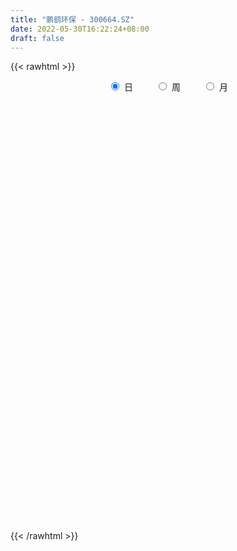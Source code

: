 ```yaml
---
title: "鹏鹞环保 - 300664.SZ"
date: 2022-05-30T16:22:24+08:00
draft: false
---
```

{{< rawhtml >}}
    <div style="text-align: center">
        <label style="padding: 1rem;"><input style="margin-right: .5rem" type="radio" name="period" value="D" checked onclick="period_change(this)">日</label>
        <label style="padding: 1rem;"><input style="margin-right: .5rem" type="radio" name="period" value="W" onclick="period_change(this)">周</label>
        <label style="padding: 1rem;"><input style="margin-right: .5rem" type="radio" name="period" value="M" onclick="period_change(this)">月</label>
    </div>
    <div id="chart" style="height: 700px;"></div> 
    <script type="text/javascript">
        const D_v = [64310.0,50871.99,37563.79,47432.49,51722.73,70910.59,67040.33,61625.5,60824.5,58437.58,57303.68,57649.3,51040.5,62337.6,53942.0,51490.62,57652.79,97149.82,79136.99,77946.8,49713.54,42904.5,49692.0,70536.09,56845.49,76564.85,54927.0,85769.14,57066.5,42646.5,76817.5,93896.05,49924.87,63829.34,48179.0,68837.0,132520.79,92127.0,100938.5,72697.5,62214.0,52218.66,56460.0,48840.7,126408.43,60554.49,82111.14,70834.99,127420.26,63485.03,43784.93,73403.69,79988.49,73297.14,57831.99,55672.49,76939.99,67415.98,229513.64,136581.62,92843.24,78387.53,141849.0,233677.82,215009.11,128188.76,99925.37,101041.03,185298.51,104873.39,120397.5,128107.0,115230.0,351658.45,245063.36,200031.38,167448.83,117204.47,115692.32,167500.38,173645.5,180267.64,232376.49,183829.11,111821.5,149538.25,146024.39,125888.72,577415.15,267497.34,219576.5,162503.85,164345.35,111678.94,204537.23,142532.49,121938.4,100907.35,60089.84,63454.5,41071.08,51614.5,53027.5,53637.48,61160.5,39199.5,34723.0,64319.5,49985.15,55808.0,39971.0,100593.0,41444.5,35139.0,55181.5,127717.48,70753.0,76015.52,92035.5,59670.5,125089.76,97976.41,74025.47,91497.0,80091.65,102518.74,121935.49,87794.0,90435.48,155464.5,83601.5,156724.12,195859.97,125356.0,98191.74,123138.23,102249.5,59064.5,66170.77,63124.5,73724.97,81399.23,102901.49,121495.02,117541.75,125059.07,146712.76,91137.67,69584.73,110380.0,91802.07,68849.5,113788.85,92044.97,119954.5,143477.12,148831.5,168250.0,127350.0,103764.0,78636.52,128834.5,125141.48,107521.5,81517.89,122422.48,122502.02,134984.29,74780.98,78664.5,112872.84,62154.0,76427.99,65015.0,66359.93,78264.41,70908.02,172219.91,196118.41,80395.0,70445.5,93463.0,290130.77,130791.5,95080.0,104102.0,87863.0,171964.0,100146.0,87423.5,122159.0,84095.0,88190.5,113021.0,98709.0,115563.5,121816.0,110157.24,94262.5,70250.5,183885.44,109804.0,104772.18,58912.68,75012.53,52941.04,52674.5,63286.0,58660.03,48410.0,45338.5,41855.06,64180.0,53751.0,69031.5,62629.46,54842.03,65678.0,60560.03,42993.5,43947.0,86152.39,56987.02,31494.0,48178.65,86302.5,52459.5,92700.0,69227.97,110302.9,78456.42,78529.82,65599.5,52405.5,60257.33,68995.39,93338.33,57800.5,40505.5,44310.0,45287.0,38712.0,41623.08,58015.0,169509.93,140981.0,75479.32,79858.5,57479.82,52912.5]
const D_histogram = [0.0,-0.0056925356,-0.009580915,-0.0057884815,-0.0017964218,0.0046491451,0.0078550933,0.0044156009,-0.0004917055,-0.0009935171,-0.0037726021,-0.0065547838,-0.0085463252,-0.0042258943,-0.0024904245,0.0000411943,0.0023391322,0.0056411637,-0.0014624165,-0.0134359647,-0.0220600283,-0.0242532731,-0.0222455537,-0.0138302372,-0.0101046822,-0.0069381415,-0.0068248685,0.0009569423,-0.003457465,-0.0044279319,-0.012113311,-0.0274060378,-0.0332010594,-0.0313872937,-0.0292952665,-0.0251571982,-0.0090472941,0.0009789047,0.0124077237,0.0132392777,0.0079930814,0.003661502,-0.0017926199,-0.0044694468,0.0036794644,0.0105200534,0.005309036,-0.0008128585,-0.0103737839,-0.0241180902,-0.02822181,-0.02408902,-0.0111264294,-0.0054090079,-0.0006910467,-0.0013125126,-0.0065214115,-0.0047450523,0.0140907595,0.0247306396,0.0277048124,0.0307606256,0.0381045454,0.0451116324,0.0578192239,0.0554329006,0.0435847563,0.037815066,0.0418150914,0.039508236,0.0320028787,0.0266651163,0.0177995865,0.0307596328,0.0317611442,0.0353532127,0.0326419933,0.0273240773,0.0212270079,0.023847291,0.0272724929,0.0143678955,0.0193134245,0.0051494931,-0.0023921721,-0.0155931565,-0.0188502025,-0.016299054,0.0134085073,0.0170678205,0.0016171615,-0.0039451655,-0.0272598116,-0.0399952921,-0.0306631216,-0.0359984674,-0.046336333,-0.0572476132,-0.0627104194,-0.0681579883,-0.0635824408,-0.0547340686,-0.0467375521,-0.0446930416,-0.0489371518,-0.0433871174,-0.0401866531,-0.0417259171,-0.0441456286,-0.0334880159,-0.0202215666,-0.0219237253,-0.0194670093,-0.013211654,-0.0099786021,0.0052532757,0.0150699757,0.0241344751,0.0334736797,0.0366756046,0.0453520097,0.0441379823,0.0443459851,0.0357606618,0.0354341126,0.0363913,0.0361054581,0.0305059658,0.0275435755,0.0269647622,0.02082887,0.0248857983,0.0363383515,0.0357887391,0.0340454099,0.0213568478,0.0107208008,0.0031807082,-0.0001163558,-0.0024953987,-0.0035304662,-0.0017463196,0.0029916614,0.0099640339,0.0122050766,0.0126116696,0.021391056,0.0195931232,0.0150441854,0.0013170253,-0.0008536753,-0.00396157,-0.0017413398,0.00115333,0.0043163535,0.0119391635,0.0129959964,0.0155959703,0.0081423109,0.0087992902,0.0055508924,0.0095849643,0.011568462,0.0025637047,0.0005396326,-0.0097677387,-0.0074735602,-0.0222730942,-0.0354728757,-0.0513643954,-0.075012858,-0.0823290854,-0.0858573538,-0.0764199328,-0.0623673007,-0.0428255751,-0.0245992531,-0.0042677282,0.0105836224,0.0167302147,0.0164223106,0.0254492737,0.0391577616,0.0486109021,0.0509614702,0.0447918516,0.0386086899,0.0205278181,0.0118451503,0.0082049036,0.013002689,0.0164263595,0.0155809648,0.014621314,0.0072252649,-0.0134063983,-0.0342018431,-0.0347865595,-0.0308899417,-0.0402727892,-0.0695206501,-0.0763426586,-0.0730441925,-0.0621324841,-0.0468793403,-0.0353414062,-0.0285709107,-0.0282692383,-0.0255917154,-0.0202307336,-0.0191663231,-0.0099580316,-0.0005725672,0.0071568958,0.0178941426,0.0158730752,0.0148595865,0.0055624163,0.0087786594,0.0030568658,0.0060657488,0.0041644687,0.0024666533,0.0035324525,0.0043519798,-0.0090756175,-0.0204976283,-0.0561823395,-0.0776341434,-0.0799290809,-0.0896978624,-0.0747166207,-0.0588774771,-0.049578504,-0.0313515417,-0.009689073,0.0015260259,0.0151741734,0.0257682053,0.0325575358,0.0333411568,0.0353488587,0.0366616232,0.0412154977,0.0551262967,0.0402236019,0.0417740753,0.0458024662,0.0440484569,0.0444052934]
const D_fast = [0.0,-0.0071156695,-0.0133992776,-0.0110539645,-0.0075110103,0.0000968429,0.0052665644,0.0029309723,-0.0020992605,-0.0028494514,-0.0065716869,-0.0109925645,-0.0151206872,-0.01185673,-0.0107438662,-0.0082019489,-0.0053192279,-0.0006069054,-0.0080760898,-0.0234086292,-0.0375476999,-0.045804263,-0.0493579319,-0.0444001748,-0.0432007904,-0.0417687851,-0.0433617292,-0.0353406828,-0.0406194564,-0.0426969062,-0.053410613,-0.0755548493,-0.0896501358,-0.0956831935,-0.1009149829,-0.1030662141,-0.0892181336,-0.0789472086,-0.0644164587,-0.0602750853,-0.0635230112,-0.0669392151,-0.072841492,-0.0766356806,-0.0675669032,-0.058096301,-0.0619800593,-0.0683051684,-0.0804595398,-0.1002333687,-0.111392541,-0.113282006,-0.1031010227,-0.0987358532,-0.0941906537,-0.0951402478,-0.1019794995,-0.1013894034,-0.0790309018,-0.0622083618,-0.0523079858,-0.0415620162,-0.0246919601,-0.006406965,0.0207554324,0.0322273344,0.0312753791,0.0349594553,0.0494132535,0.0569834572,0.0574788195,0.0588073362,0.054391703,0.0750416576,0.0839834549,0.0964138266,0.1018631056,0.1033762089,0.1025858915,0.1111679974,0.1214113225,0.1120986989,0.1218725841,0.108996026,0.1008563178,0.0837570442,0.0757874476,0.0742638326,0.1073235207,0.115249789,0.1002034204,0.093654802,0.063525203,0.0407908994,0.0424572895,0.0281223269,0.0062003781,-0.0190228054,-0.0401632164,-0.0626502824,-0.0739703451,-0.0788054901,-0.0824933615,-0.0916221114,-0.1081005097,-0.1133972546,-0.1202434536,-0.1322141969,-0.1456703155,-0.1433847068,-0.1351736492,-0.1423567391,-0.1447667755,-0.1418143336,-0.1410759323,-0.1245307355,-0.1109465416,-0.0958484234,-0.0781407989,-0.0657699729,-0.0457555653,-0.0359350971,-0.0246405981,-0.0242857559,-0.0157537769,-0.0056987646,0.0030417581,0.0050687572,0.0089922607,0.015154638,0.0142259634,0.0245043412,0.0450414823,0.0534390546,0.0602070779,0.0528577277,0.044901881,0.0381569654,0.0348308125,0.03182792,0.0299102358,0.0312578025,0.0367436989,0.0462070799,0.0514993917,0.0550589022,0.0691860525,0.0722864005,0.071498509,0.0581006053,0.0557164859,0.0516181987,0.0534030939,0.0565860963,0.0608282081,0.071435809,0.075741641,0.0822406074,0.0768225258,0.0796793276,0.077818653,0.084248966,0.0891245791,0.080760748,0.0788715841,0.0661222781,0.0665480665,0.0461802589,0.0241122586,-0.00462036,-0.0470220371,-0.0749205359,-0.0999131428,-0.1095807049,-0.111119898,-0.1022845661,-0.0902080575,-0.0709434646,-0.0534462085,-0.0431170624,-0.0393193888,-0.0239301074,-0.0004321791,0.021173687,0.0362646226,0.0412929669,0.0447619777,0.0318130605,0.0260916802,0.0245026594,0.0325511171,0.0400813775,0.0431312239,0.0458269016,0.0402371687,0.016253906,-0.0130919996,-0.0223733559,-0.0261992235,-0.0456502683,-0.0922782918,-0.1181859649,-0.1331485469,-0.1377699596,-0.1342366509,-0.1315340683,-0.1319063005,-0.1386719377,-0.1423923436,-0.1420890452,-0.1458162154,-0.1390974318,-0.1298551093,-0.1203364223,-0.1051256399,-0.1031784384,-0.1004770306,-0.1083835967,-0.1029726887,-0.1079302658,-0.1034049457,-0.1042651086,-0.1053462606,-0.1033973483,-0.1014898261,-0.1171863278,-0.1337327456,-0.1834630417,-0.2243233814,-0.2466005891,-0.2787938363,-0.2824917498,-0.2813719754,-0.2844676283,-0.2740785515,-0.2548383511,-0.2432417456,-0.2258000548,-0.2087639716,-0.1938352572,-0.1847163469,-0.1738714304,-0.1633932601,-0.1485355112,-0.120843138,-0.1256899323,-0.1136959401,-0.0982169326,-0.0889588278,-0.0775006678]
const D_slow = [0.0,-0.0014231339,-0.0038183626,-0.005265483,-0.0057145885,-0.0045523022,-0.0025885289,-0.0014846286,-0.001607555,-0.0018559343,-0.0027990848,-0.0044377808,-0.006574362,-0.0076308356,-0.0082534418,-0.0082431432,-0.0076583601,-0.0062480692,-0.0066136733,-0.0099726645,-0.0154876716,-0.0215509898,-0.0271123783,-0.0305699376,-0.0330961081,-0.0348306435,-0.0365368607,-0.0362976251,-0.0371619913,-0.0382689743,-0.0412973021,-0.0481488115,-0.0564490764,-0.0642958998,-0.0716197164,-0.077909016,-0.0801708395,-0.0799261133,-0.0768241824,-0.073514363,-0.0715160926,-0.0706007171,-0.0710488721,-0.0721662338,-0.0712463677,-0.0686163543,-0.0672890953,-0.06749231,-0.0700857559,-0.0761152785,-0.083170731,-0.089192986,-0.0919745933,-0.0933268453,-0.093499607,-0.0938277351,-0.095458088,-0.0966443511,-0.0931216612,-0.0869390013,-0.0800127982,-0.0723226418,-0.0627965055,-0.0515185974,-0.0370637914,-0.0232055663,-0.0123093772,-0.0028556107,0.0075981621,0.0174752212,0.0254759408,0.0321422199,0.0365921165,0.0442820247,0.0522223108,0.0610606139,0.0692211123,0.0760521316,0.0813588836,0.0873207063,0.0941388296,0.0977308034,0.1025591596,0.1038465329,0.1032484898,0.0993502007,0.0946376501,0.0905628866,0.0939150134,0.0981819685,0.0985862589,0.0975999675,0.0907850146,0.0807861916,0.0731204112,0.0641207943,0.0525367111,0.0382248078,0.0225472029,0.0055077059,-0.0103879043,-0.0240714215,-0.0357558095,-0.0469290699,-0.0591633578,-0.0700101372,-0.0800568005,-0.0904882798,-0.1015246869,-0.1098966909,-0.1149520825,-0.1204330138,-0.1252997662,-0.1286026797,-0.1310973302,-0.1297840113,-0.1260165173,-0.1199828986,-0.1116144786,-0.1024455775,-0.091107575,-0.0800730795,-0.0689865832,-0.0600464177,-0.0511878896,-0.0420900646,-0.0330637001,-0.0254372086,-0.0185513147,-0.0118101242,-0.0066029067,-0.0003814571,0.0087031308,0.0176503155,0.026161668,0.03150088,0.0341810802,0.0349762572,0.0349471683,0.0343233186,0.033440702,0.0330041221,0.0337520375,0.036243046,0.0392943151,0.0424472325,0.0477949965,0.0526932773,0.0564543237,0.05678358,0.0565701612,0.0555797687,0.0551444337,0.0554327662,0.0565118546,0.0594966455,0.0627456446,0.0666446372,0.0686802149,0.0708800374,0.0722677605,0.0746640016,0.0775561171,0.0781970433,0.0783319514,0.0758900168,0.0740216267,0.0684533531,0.0595851342,0.0467440354,0.0279908209,0.0074085495,-0.0140557889,-0.0331607721,-0.0487525973,-0.0594589911,-0.0656088044,-0.0666757364,-0.0640298308,-0.0598472771,-0.0557416995,-0.0493793811,-0.0395899407,-0.0274372151,-0.0146968476,-0.0034988847,0.0061532878,0.0112852423,0.0142465299,0.0162977558,0.0195484281,0.0236550179,0.0275502591,0.0312055876,0.0330119038,0.0296603043,0.0211098435,0.0124132036,0.0046907182,-0.0053774791,-0.0227576416,-0.0418433063,-0.0601043544,-0.0756374754,-0.0873573105,-0.0961926621,-0.1033353898,-0.1104026993,-0.1168006282,-0.1218583116,-0.1266498924,-0.1291394003,-0.1292825421,-0.1274933181,-0.1230197825,-0.1190515136,-0.115336617,-0.113946013,-0.1117513481,-0.1109871317,-0.1094706945,-0.1084295773,-0.107812914,-0.1069298008,-0.1058418059,-0.1081107103,-0.1132351173,-0.1272807022,-0.146689238,-0.1666715083,-0.1890959739,-0.207775129,-0.2224944983,-0.2348891243,-0.2427270097,-0.245149278,-0.2447677715,-0.2409742282,-0.2345321769,-0.2263927929,-0.2180575037,-0.209220289,-0.2000548833,-0.1897510088,-0.1759694347,-0.1659135342,-0.1554700154,-0.1440193988,-0.1330072846,-0.1219059612]
const D_data = [['2021-05-19', 6.8408, 6.8903, 6.8308, 6.9696],['2021-05-20', 6.8606, 6.8011, 6.7912, 6.8903],['2021-05-21', 6.8011, 6.7912, 6.7813, 6.8408],['2021-05-24', 6.8011, 6.8804, 6.8011, 6.8804],['2021-05-25', 6.8903, 6.9002, 6.8408, 6.9102],['2021-05-26', 6.9002, 6.9597, 6.8705, 6.9895],['2021-05-27', 6.9696, 6.9498, 6.9201, 6.9895],['2021-05-28', 6.9399, 6.8705, 6.8408, 6.9399],['2021-05-31', 6.8903, 6.8308, 6.8011, 6.8903],['2021-06-01', 6.811, 6.8705, 6.8011, 6.8804],['2021-06-02', 6.8606, 6.8308, 6.8209, 6.9201],['2021-06-03', 6.8308, 6.811, 6.7912, 6.8606],['2021-06-04', 6.8011, 6.8011, 6.7614, 6.8209],['2021-06-07', 6.8308, 6.8804, 6.7912, 6.9002],['2021-06-08', 6.8804, 6.8606, 6.8408, 6.9201],['2021-06-09', 6.91, 6.88, 6.84, 6.91],['2021-06-10', 6.86, 6.89, 6.85, 6.92],['2021-06-11', 6.89, 6.92, 6.87, 7.03],['2021-06-15', 6.92, 6.78, 6.77, 6.92],['2021-06-16', 6.76, 6.66, 6.62, 6.76],['2021-06-17', 6.63, 6.63, 6.61, 6.71],['2021-06-18', 6.64, 6.66, 6.62, 6.67],['2021-06-21', 6.66, 6.69, 6.6, 6.7],['2021-06-22', 6.74, 6.78, 6.69, 6.8],['2021-06-23', 6.78, 6.74, 6.73, 6.82],['2021-06-24', 6.73, 6.74, 6.66, 6.75],['2021-06-25', 6.72, 6.7, 6.64, 6.73],['2021-06-28', 6.71, 6.81, 6.67, 6.82],['2021-06-29', 6.8, 6.66, 6.66, 6.8],['2021-06-30', 6.68, 6.68, 6.65, 6.7],['2021-07-01', 6.68, 6.56, 6.55, 6.69],['2021-07-02', 6.55, 6.38, 6.37, 6.55],['2021-07-05', 6.41, 6.41, 6.38, 6.43],['2021-07-06', 6.41, 6.46, 6.36, 6.47],['2021-07-07', 6.44, 6.44, 6.42, 6.5],['2021-07-08', 6.45, 6.45, 6.41, 6.54],['2021-07-09', 6.45, 6.63, 6.4, 6.69],['2021-07-12', 6.58, 6.61, 6.55, 6.67],['2021-07-13', 6.58, 6.68, 6.55, 6.69],['2021-07-14', 6.69, 6.58, 6.57, 6.69],['2021-07-15', 6.57, 6.49, 6.44, 6.59],['2021-07-16', 6.47, 6.47, 6.46, 6.55],['2021-07-19', 6.46, 6.42, 6.38, 6.46],['2021-07-20', 6.38, 6.42, 6.37, 6.43],['2021-07-21', 6.44, 6.56, 6.42, 6.69],['2021-07-22', 6.52, 6.58, 6.5, 6.6],['2021-07-23', 6.58, 6.43, 6.4, 6.58],['2021-07-26', 6.44, 6.38, 6.36, 6.48],['2021-07-27', 6.36, 6.28, 6.14, 6.4],['2021-07-28', 6.28, 6.14, 6.11, 6.28],['2021-07-29', 6.21, 6.18, 6.16, 6.22],['2021-07-30', 6.18, 6.25, 6.1, 6.25],['2021-08-02', 6.25, 6.38, 6.2, 6.4],['2021-08-03', 6.37, 6.32, 6.32, 6.45],['2021-08-04', 6.32, 6.32, 6.27, 6.35],['2021-08-05', 6.32, 6.25, 6.23, 6.33],['2021-08-06', 6.2, 6.16, 6.14, 6.24],['2021-08-09', 6.13, 6.22, 6.13, 6.24],['2021-08-10', 6.24, 6.48, 6.22, 6.68],['2021-08-11', 6.43, 6.46, 6.43, 6.56],['2021-08-12', 6.45, 6.41, 6.4, 6.5],['2021-08-13', 6.4, 6.44, 6.34, 6.47],['2021-08-16', 6.41, 6.54, 6.4, 6.63],['2021-08-17', 6.52, 6.6, 6.52, 6.77],['2021-08-18', 6.56, 6.76, 6.55, 6.82],['2021-08-19', 6.73, 6.64, 6.58, 6.73],['2021-08-20', 6.59, 6.52, 6.45, 6.59],['2021-08-23', 6.5, 6.58, 6.5, 6.65],['2021-08-24', 6.54, 6.73, 6.54, 6.81],['2021-08-25', 6.72, 6.69, 6.62, 6.74],['2021-08-26', 6.69, 6.63, 6.57, 6.72],['2021-08-27', 6.65, 6.65, 6.61, 6.79],['2021-08-30', 6.66, 6.59, 6.53, 6.69],['2021-08-31', 6.68, 6.9, 6.68, 7.04],['2021-09-01', 6.86, 6.82, 6.75, 6.99],['2021-09-02', 6.76, 6.9, 6.76, 6.96],['2021-09-03', 6.9, 6.86, 6.8, 6.95],['2021-09-06', 6.84, 6.84, 6.77, 6.91],['2021-09-07', 6.8, 6.83, 6.78, 6.86],['2021-09-08', 6.82, 6.96, 6.81, 6.98],['2021-09-09', 6.97, 7.02, 6.9, 7.07],['2021-09-10', 7.0, 6.82, 6.81, 7.03],['2021-09-13', 6.92, 7.05, 6.88, 7.12],['2021-09-14', 7.06, 6.81, 6.8, 7.09],['2021-09-15', 6.88, 6.85, 6.78, 6.91],['2021-09-16', 6.89, 6.73, 6.72, 6.97],['2021-09-17', 6.74, 6.81, 6.6, 6.83],['2021-09-22', 6.73, 6.88, 6.7, 6.91],['2021-09-23', 6.94, 7.32, 6.94, 7.5],['2021-09-24', 7.21, 7.11, 7.01, 7.3],['2021-09-27', 7.14, 6.86, 6.76, 7.21],['2021-09-28', 6.85, 6.94, 6.83, 7.03],['2021-09-29', 6.85, 6.64, 6.63, 6.93],['2021-09-30', 6.68, 6.66, 6.58, 6.74],['2021-10-08', 6.74, 6.91, 6.74, 7.25],['2021-10-11', 6.87, 6.72, 6.68, 6.95],['2021-10-12', 6.69, 6.59, 6.51, 6.77],['2021-10-13', 6.59, 6.49, 6.38, 6.59],['2021-10-14', 6.5, 6.47, 6.41, 6.52],['2021-10-15', 6.47, 6.39, 6.38, 6.48],['2021-10-18', 6.39, 6.46, 6.35, 6.47],['2021-10-19', 6.46, 6.5, 6.42, 6.52],['2021-10-20', 6.5, 6.49, 6.44, 6.53],['2021-10-21', 6.48, 6.4, 6.38, 6.49],['2021-10-22', 6.41, 6.27, 6.26, 6.43],['2021-10-25', 6.32, 6.35, 6.25, 6.36],['2021-10-26', 6.35, 6.3, 6.3, 6.38],['2021-10-27', 6.28, 6.2, 6.14, 6.3],['2021-10-28', 6.18, 6.13, 6.13, 6.22],['2021-10-29', 6.18, 6.27, 6.12, 6.31],['2021-11-01', 6.26, 6.33, 6.24, 6.36],['2021-11-02', 6.31, 6.14, 6.05, 6.35],['2021-11-03', 6.14, 6.16, 6.1, 6.19],['2021-11-04', 6.18, 6.2, 6.15, 6.21],['2021-11-05', 6.2, 6.16, 6.15, 6.22],['2021-11-08', 6.28, 6.34, 6.21, 6.44],['2021-11-09', 6.44, 6.33, 6.28, 6.45],['2021-11-10', 6.3, 6.37, 6.24, 6.37],['2021-11-11', 6.39, 6.43, 6.35, 6.47],['2021-11-12', 6.36, 6.4, 6.36, 6.45],['2021-11-15', 6.42, 6.52, 6.38, 6.54],['2021-11-16', 6.51, 6.44, 6.44, 6.55],['2021-11-17', 6.44, 6.48, 6.43, 6.51],['2021-11-18', 6.52, 6.37, 6.36, 6.52],['2021-11-19', 6.37, 6.47, 6.34, 6.48],['2021-11-22', 6.45, 6.51, 6.43, 6.55],['2021-11-23', 6.53, 6.52, 6.47, 6.55],['2021-11-24', 6.5, 6.46, 6.41, 6.51],['2021-11-25', 6.46, 6.49, 6.43, 6.53],['2021-11-26', 6.48, 6.53, 6.44, 6.64],['2021-11-29', 6.45, 6.46, 6.41, 6.52],['2021-11-30', 6.53, 6.6, 6.51, 6.7],['2021-12-01', 6.63, 6.76, 6.58, 6.82],['2021-12-02', 6.72, 6.67, 6.66, 6.78],['2021-12-03', 6.67, 6.68, 6.62, 6.73],['2021-12-06', 6.73, 6.53, 6.51, 6.74],['2021-12-07', 6.55, 6.51, 6.41, 6.58],['2021-12-08', 6.55, 6.51, 6.49, 6.56],['2021-12-09', 6.49, 6.54, 6.46, 6.57],['2021-12-10', 6.54, 6.54, 6.49, 6.57],['2021-12-13', 6.52, 6.55, 6.5, 6.61],['2021-12-14', 6.52, 6.59, 6.47, 6.59],['2021-12-15', 6.59, 6.65, 6.56, 6.67],['2021-12-16', 6.64, 6.72, 6.64, 6.76],['2021-12-17', 6.73, 6.7, 6.65, 6.75],['2021-12-20', 6.73, 6.7, 6.64, 6.78],['2021-12-21', 6.73, 6.85, 6.69, 6.85],['2021-12-22', 6.83, 6.76, 6.74, 6.84],['2021-12-23', 6.75, 6.73, 6.69, 6.77],['2021-12-24', 6.74, 6.58, 6.57, 6.74],['2021-12-27', 6.61, 6.69, 6.55, 6.73],['2021-12-28', 6.68, 6.67, 6.63, 6.72],['2021-12-29', 6.7, 6.74, 6.62, 6.79],['2021-12-30', 6.74, 6.77, 6.71, 6.78],['2021-12-31', 6.78, 6.8, 6.75, 6.92],['2022-01-04', 6.81, 6.9, 6.78, 6.92],['2022-01-05', 6.87, 6.86, 6.75, 6.89],['2022-01-06', 6.86, 6.91, 6.81, 6.99],['2022-01-07', 6.88, 6.79, 6.78, 6.93],['2022-01-10', 6.82, 6.89, 6.76, 6.93],['2022-01-11', 6.9, 6.85, 6.83, 6.95],['2022-01-12', 6.86, 6.96, 6.84, 6.98],['2022-01-13', 6.93, 6.97, 6.92, 7.03],['2022-01-14', 6.97, 6.83, 6.83, 6.97],['2022-01-17', 6.83, 6.9, 6.81, 6.94],['2022-01-18', 6.95, 6.77, 6.75, 6.95],['2022-01-19', 6.79, 6.91, 6.75, 6.94],['2022-01-20', 6.92, 6.66, 6.65, 6.93],['2022-01-21', 6.65, 6.59, 6.55, 6.7],['2022-01-24', 6.6, 6.45, 6.43, 6.62],['2022-01-25', 6.42, 6.2, 6.19, 6.45],['2022-01-26', 6.22, 6.26, 6.19, 6.28],['2022-01-27', 6.26, 6.21, 6.13, 6.29],['2022-01-28', 6.25, 6.32, 6.21, 6.36],['2022-02-07', 6.37, 6.38, 6.34, 6.42],['2022-02-08', 6.36, 6.49, 6.34, 6.5],['2022-02-09', 6.49, 6.54, 6.44, 6.54],['2022-02-10', 6.61, 6.65, 6.59, 6.76],['2022-02-11', 6.62, 6.67, 6.58, 6.98],['2022-02-14', 6.6, 6.62, 6.58, 6.74],['2022-02-15', 6.64, 6.56, 6.52, 6.67],['2022-02-16', 6.57, 6.71, 6.57, 6.73],['2022-02-17', 6.75, 6.85, 6.7, 6.99],['2022-02-18', 6.82, 6.89, 6.73, 6.91],['2022-02-21', 6.89, 6.87, 6.81, 6.89],['2022-02-22', 6.81, 6.79, 6.72, 6.87],['2022-02-23', 6.83, 6.79, 6.75, 6.83],['2022-02-24', 6.81, 6.6, 6.52, 6.82],['2022-02-25', 6.66, 6.66, 6.65, 6.78],['2022-02-28', 6.66, 6.7, 6.57, 6.75],['2022-03-01', 6.78, 6.82, 6.76, 6.95],['2022-03-02', 6.82, 6.84, 6.76, 6.85],['2022-03-03', 6.89, 6.81, 6.78, 6.89],['2022-03-04', 6.82, 6.82, 6.7, 6.86],['2022-03-07', 6.82, 6.73, 6.67, 6.88],['2022-03-08', 6.77, 6.49, 6.49, 6.77],['2022-03-09', 6.47, 6.36, 6.15, 6.56],['2022-03-10', 6.52, 6.53, 6.48, 6.64],['2022-03-11', 6.5, 6.57, 6.33, 6.59],['2022-03-14', 6.52, 6.36, 6.36, 6.59],['2022-03-15', 6.31, 5.96, 5.95, 6.34],['2022-03-16', 6.05, 6.08, 5.82, 6.12],['2022-03-17', 6.12, 6.13, 6.1, 6.25],['2022-03-18', 6.09, 6.2, 6.07, 6.21],['2022-03-21', 6.2, 6.27, 6.16, 6.27],['2022-03-22', 6.22, 6.25, 6.18, 6.28],['2022-03-23', 6.24, 6.2, 6.19, 6.27],['2022-03-24', 6.19, 6.1, 6.09, 6.19],['2022-03-25', 6.11, 6.1, 6.09, 6.19],['2022-03-28', 6.1, 6.12, 5.98, 6.15],['2022-03-29', 6.12, 6.05, 6.02, 6.15],['2022-03-30', 6.08, 6.15, 6.07, 6.16],['2022-03-31', 6.17, 6.18, 6.14, 6.23],['2022-04-01', 6.15, 6.19, 6.12, 6.2],['2022-04-06', 6.17, 6.27, 6.07, 6.27],['2022-04-07', 6.24, 6.13, 6.11, 6.25],['2022-04-08', 6.12, 6.13, 6.04, 6.18],['2022-04-11', 6.12, 5.99, 5.96, 6.17],['2022-04-12', 5.99, 6.12, 5.92, 6.12],['2022-04-13', 6.08, 5.99, 5.98, 6.09],['2022-04-14', 5.99, 6.08, 5.99, 6.12],['2022-04-15', 6.05, 6.01, 6.01, 6.2],['2022-04-18', 5.9, 5.99, 5.87, 6.02],['2022-04-19', 6.0, 6.01, 5.97, 6.03],['2022-04-20', 6.04, 6.0, 5.94, 6.05],['2022-04-21', 6.0, 5.77, 5.71, 6.0],['2022-04-22', 5.75, 5.7, 5.66, 5.78],['2022-04-25', 5.68, 5.22, 5.2, 5.68],['2022-04-26', 5.27, 5.17, 5.14, 5.35],['2022-04-27', 5.0, 5.26, 4.94, 5.28],['2022-04-28', 5.2, 5.04, 5.01, 5.25],['2022-04-29', 5.09, 5.27, 5.05, 5.29],['2022-05-05', 5.26, 5.28, 5.21, 5.33],['2022-05-06', 5.12, 5.19, 5.12, 5.24],['2022-05-09', 5.16, 5.31, 5.16, 5.32],['2022-05-10', 5.2, 5.41, 5.2, 5.42],['2022-05-11', 5.42, 5.33, 5.31, 5.47],['2022-05-12', 5.27, 5.4, 5.26, 5.42],['2022-05-13', 5.38, 5.41, 5.36, 5.43],['2022-05-16', 5.41, 5.4, 5.36, 5.44],['2022-05-17', 5.41, 5.34, 5.29, 5.41],['2022-05-18', 5.34, 5.36, 5.33, 5.4],['2022-05-19', 5.29, 5.36, 5.26, 5.37],['2022-05-20', 5.35, 5.42, 5.34, 5.43],['2022-05-23', 5.45, 5.6, 5.42, 5.72],['2022-05-24', 5.54, 5.25, 5.25, 5.65],['2022-05-25', 5.26, 5.43, 5.25, 5.44],['2022-05-26', 5.42, 5.49, 5.42, 5.52],['2022-05-27', 5.49, 5.44, 5.4, 5.5],['2022-05-30', 5.49, 5.48, 5.42, 5.5]]
const W_v = [302.0,1533.66,1135697.8799999999,1132941.95,1025390.48,527641.51,210562.67,162829.57,514586.85,733357.58,509319.56,735043.8,796184.63,518990.22,688214.3999999999,387104.64,425404.61,427493.85,671097.5299999999,748288.6699999999,1165181.4199999999,613994.52,457755.53,606442.3100000001,256621.12,242032.55,290504.72,276780.4,208675.78,210069.17,166332.4,141848.06,113008.31,99011.6,86556.48,110365.49,230933.23,147017.34,91935.06,129844.01,95388.05,132859.12,118162.38,150831.39,259765.06,191096.42,93348.28,163629.39,90718.66,235076.34,247898.3,161277.65,159967.9,86333.11,65955.75,84370.18,110408.37,183805.78,257376.61,381571.0699999999,363456.23,285982.75,229747.67,292584.07,431222.06,229488.11,174124.85,59958.66,149681.76,159475.65,103794.99,110039.26,141071.54,130701.51,572863.4300000001,934429.54,980844.85,436220.36,282927.55,264298.4,382946.12,571889.1499999999,599895.76,677603.3899999999,385198.47,444990.63,260616.93,471295.62,202824.96,40178.66,110277.96,142472.22,260793.31,395448.15,135478.36,114871.14,113074.12,169309.78,169155.33,216981.24,233733.08,722046.6900000001,391065.65,521355.96,522159.71,238647.14,1078189.1899999999,654686.7100000001,526268.95,504379.3700000001,579583.71,1261466.28,623285.0700000001,322345.06,244360.63,192603.99,225414.67,422058.02,475879.24,253645.74,253523.51,244572.96,268051.23,451806.01,329356.49,1950957.1099999999,988264.4300000001,1193997.6600000001,2017999.73,2743383.7999999998,2943783.4199999999,5124274.1699999999,3809638.9199999999,1519796.25,1110560.1699999999,2335784.8500000001,2282676.0799999996,3482840.5300000003,2819254.2899999996,2007811.9100000001,523646.71,173447.0,1726700.5299999998,1441997.46,1110824.25,1343799.0600000001,1809000.02,793085.03,788466.0199999999,509791.87,632020.49,364048.45,711609.85,391590.83,800314.95,557661.1599999999,502671.15,485249.35,441603.41,203670.5,211766.31,606039.2100000001,1117261.96,685876.51,1023136.6800000001,1117630.1199999999,847071.7899999999,432524.91,346923.21,445053.5,366479.11,99677.56,329081.33,290484.78,298731.64,285255.56,322572.83,249701.83,308565.43,356195.69,363291.0,380195.66,374374.76,378928.9,343730.1,604742.01,818650.0599999999,639717.4300000001,1079432.02,754310.3100000001,823589.74,970801.21,658104.6399999999,204537.23,488922.58,260511.06,244035.15,272329.0,426192.0,468680.29,558148.21,659733.33,413747.5,497062.46,542874.23,486439.89,587908.62,543898.0,536207.66,395134.33,583870.6800000001,665225.77,559155.0,494889.0,540508.24,527624.8,302574.1,253534.56,186502.99,299330.92,275421.67,429217.11,118005.0,320897.05,227947.08,523308.57,52912.5]
const W_histogram = [0.0,0.3292034188,0.6161706168,0.8568413432,0.7500189694,0.5085210243,0.3235211978,0.2309486249,0.1546853744,0.1841808318,0.0912673282,0.0266142893,0.0909122099,0.1232834055,0.1109018485,0.0164873957,-0.0131466614,0.0006693986,-0.024764357,0.0505181071,0.133441701,0.0272394289,-0.0162250661,-0.1069875733,-0.2753496887,-0.3324398131,-0.4187764099,-0.4241071077,-0.4374520838,-0.4021186325,-0.4716548865,-0.4762187879,-0.5152520099,-0.5316601542,-0.5258995374,-0.4440440725,-0.3845643304,-0.3329013257,-0.2982342196,-0.3413129401,-0.3755464839,-0.359299933,-0.3046878999,-0.2658244281,-0.1756900498,-0.1410330535,-0.1122088958,-0.0625008118,-0.0262639651,0.0297030838,0.0459975638,-0.0142680179,-0.0402709,-0.0479896121,-0.0458529014,-0.060374083,-0.0290563108,0.0154663839,0.0832357234,0.1296947421,0.156689851,0.2001477463,0.2106082327,0.2467045326,0.2520227796,0.2481925205,0.2023275361,0.1417786034,0.1120826873,0.0539886013,0.0258238114,0.0334838027,0.0203942812,0.0330637311,0.0942155879,0.1484093902,0.1929504705,0.1781997129,0.1690535416,0.1563093525,0.190391265,0.2299744941,0.2670115656,0.2502907851,0.2277381592,0.2178925756,0.163866462,0.0829163333,0.0031405236,-0.045437928,-0.0573959448,-0.064724788,-0.1029671106,-0.1015227467,-0.1047294571,-0.0888231455,-0.0700435371,-0.0413916342,-0.0194021158,-0.0251735375,-0.0250808962,0.0533615286,0.0838172939,0.1528056375,0.1584369931,0.1283661724,0.147592592,0.1370101019,0.1330029667,0.0999473615,0.1163431575,0.1592143697,0.1274460087,0.0617187727,-0.0092631252,-0.024249548,-0.0351049327,-0.0121852422,-0.0214342627,-0.047338403,-0.0593180403,-0.0851322348,-0.1261816304,-0.1121376075,-0.1368012423,-0.1138964236,-0.0766681625,-0.0695660216,-0.023352009,0.0367746976,0.061899927,0.1363936204,0.1275163258,0.0804834523,0.0257297547,0.0271629031,0.0459600568,0.0093799042,0.0127514425,-0.0134592001,-0.053009548,-0.0620253123,-0.021555952,-0.0331272302,-0.0424728876,-0.0314828899,-0.0265988339,-0.0377668995,-0.0640107511,-0.0836317463,-0.1447055048,-0.1776094808,-0.2432430497,-0.2728803176,-0.278418394,-0.2710856514,-0.2636783612,-0.2579070567,-0.2389572427,-0.2090371687,-0.1518202355,-0.1048194458,-0.043038572,-0.0168966691,0.0235470365,0.0543224651,0.0703447689,0.0602994556,0.0577193228,0.0338800411,0.0200267594,0.0137512525,0.0245462265,0.0213723153,0.0272764308,0.0290091189,0.0399871553,0.0319128583,0.0313927593,0.0125888401,0.0196580851,0.0163634998,0.0143665979,0.0043205224,-0.0045102449,0.0115064582,0.0294676941,0.0508298881,0.0781934568,0.0917514928,0.0976511633,0.1180023573,0.0982124438,0.0987488006,0.0626324834,0.0308205706,0.0109620816,-0.007408146,-0.0015294956,0.0083941965,0.0196757173,0.0369156476,0.0383951872,0.0489766481,0.0467277457,0.0581464151,0.062722478,0.0658177689,0.0498037225,0.0206237538,0.024241248,0.0398743747,0.0334103221,0.038247782,0.0236628068,-0.010043258,-0.0367134639,-0.0453665998,-0.0517426237,-0.060068284,-0.0811679421,-0.1166411372,-0.1366617921,-0.1264907995,-0.1110428586,-0.0922059695,-0.070745905]
const W_fast = [0.0,0.4115042735,0.8525141257,1.3073951879,1.3880775565,1.2737098674,1.1695903405,1.1347549237,1.0971630169,1.1727036822,1.1026070106,1.0446075441,1.1316335171,1.1948255642,1.2101694692,1.1198768653,1.086956143,1.1009395526,1.0693147077,1.1572266987,1.2735107178,1.1741183029,1.1265975414,1.0090881409,0.7718886033,0.6316885256,0.4406578263,0.3293003516,0.2065923546,0.1413961478,-0.0460538279,-0.1696724262,-0.3375186508,-0.4868418336,-0.6125561012,-0.6417116544,-0.6783729949,-0.7099353216,-0.7498267705,-0.8782337259,-1.0063538907,-1.079932323,-1.1014922649,-1.1290849001,-1.0828730343,-1.0834743014,-1.0827023676,-1.0486194865,-1.0189486311,-0.9555558113,-0.9277619404,-0.9915945265,-1.0276651336,-1.0473812487,-1.0567077634,-1.0863224657,-1.0622687713,-1.0138794805,-0.9253012102,-0.846418506,-0.7802509343,-0.6867561025,-0.6236435579,-0.5258711248,-0.457547183,-0.3993293119,-0.3946124123,-0.4197166941,-0.4213919384,-0.4659888741,-0.4876977112,-0.4716667692,-0.4796577203,-0.4587223377,-0.3740165839,-0.282720434,-0.1899417361,-0.1601425655,-0.1270253514,-0.1006922024,-0.0190124737,0.078064379,0.1818543419,0.2277062577,0.2620881716,0.3067157319,0.2936562337,0.2334351883,0.1544445096,0.094506576,0.0681995731,0.0446895329,-0.0192945674,-0.0432308902,-0.0726199648,-0.0789194397,-0.0776507155,-0.0593467212,-0.0422077317,-0.0542725378,-0.0604501206,0.0313326864,0.0827427751,0.1899325282,0.2351731321,0.2371938544,0.293318422,0.3169884574,0.3462320639,0.338163299,0.3836448844,0.4663196891,0.4664128302,0.4161152874,0.3428176082,0.3217687984,0.3021371805,0.3220105605,0.3074029743,0.2696642333,0.2428550859,0.1957578327,0.1231630295,0.1091726505,0.0503087051,0.044739418,0.0628006384,0.0525112738,0.0928872843,0.1622076653,0.2028078764,0.3113999749,0.3344017617,0.3074897513,0.2591684924,0.2673923665,0.2976795344,0.2634443579,0.2700037568,0.2404283142,0.1876255793,0.163103487,0.1981838592,0.1783307735,0.1583668942,0.1614861694,0.159720517,0.1391107264,0.0968641871,0.0563352553,-0.0409148794,-0.1182212255,-0.2446655569,-0.3425229042,-0.417665579,-0.4781042494,-0.5366165495,-0.5953220091,-0.6361115058,-0.658450724,-0.6391888497,-0.6183929214,-0.5673716907,-0.545453955,-0.4991234903,-0.4547674454,-0.4211589493,-0.4161293988,-0.4042797009,-0.4196489723,-0.4284955641,-0.4313332579,-0.4144017273,-0.4122325597,-0.3995093365,-0.3905243686,-0.3695495435,-0.3696456258,-0.362317535,-0.3779742442,-0.3659904779,-0.3651941883,-0.3635994407,-0.3725653857,-0.3825237142,-0.3636303965,-0.338302237,-0.304232571,-0.2573206381,-0.2208247289,-0.1905122676,-0.1406604843,-0.1358972868,-0.1106737299,-0.1311319262,-0.1552386963,-0.172356665,-0.1925789291,-0.1870826525,-0.1750604113,-0.1588599612,-0.132391119,-0.1213127826,-0.0984871596,-0.0890541256,-0.0630988525,-0.0428421701,-0.023292437,-0.0268555528,-0.050879583,-0.0412017767,-0.0156000564,-0.0137115285,0.000687877,-0.0079813966,-0.0441982759,-0.0800468477,-0.1000416336,-0.1193533134,-0.1426960447,-0.1840876883,-0.2487211677,-0.3029072707,-0.3243589779,-0.3366717516,-0.340886355,-0.3371127666]
const W_slow = [0.0,0.0823008547,0.2363435089,0.4505538447,0.6380585871,0.7651888431,0.8460691426,0.9038062988,0.9424776424,0.9885228504,1.0113396824,1.0179932548,1.0407213072,1.0715421586,1.0992676207,1.1033894697,1.1001028043,1.100270154,1.0940790647,1.1067085915,1.1400690168,1.146878874,1.1428226075,1.1160757142,1.047238292,0.9641283387,0.8594342362,0.7534074593,0.6440444384,0.5435147802,0.4256010586,0.3065463616,0.1777333592,0.0448183206,-0.0866565637,-0.1976675819,-0.2938086645,-0.3770339959,-0.4515925508,-0.5369207858,-0.6308074068,-0.7206323901,-0.796804365,-0.8632604721,-0.9071829845,-0.9424412479,-0.9704934718,-0.9861186748,-0.992684666,-0.9852588951,-0.9737595041,-0.9773265086,-0.9873942336,-0.9993916366,-1.010854862,-1.0259483827,-1.0332124604,-1.0293458645,-1.0085369336,-0.9761132481,-0.9369407853,-0.8869038488,-0.8342517906,-0.7725756574,-0.7095699625,-0.6475218324,-0.5969399484,-0.5614952975,-0.5334746257,-0.5199774754,-0.5135215225,-0.5051505719,-0.5000520016,-0.4917860688,-0.4682321718,-0.4311298243,-0.3828922066,-0.3383422784,-0.296078893,-0.2570015549,-0.2094037386,-0.1519101151,-0.0851572237,-0.0225845274,0.0343500124,0.0888231563,0.1297897718,0.1505188551,0.151303986,0.139944504,0.1255955178,0.1094143208,0.0836725432,0.0582918565,0.0321094922,0.0099037059,-0.0076071784,-0.017955087,-0.0228056159,-0.0290990003,-0.0353692243,-0.0220288422,-0.0010745187,0.0371268906,0.0767361389,0.108827682,0.14572583,0.1799783555,0.2132290972,0.2382159375,0.2673017269,0.3071053193,0.3389668215,0.3543965147,0.3520807334,0.3460183464,0.3372421132,0.3341958027,0.328837237,0.3170026363,0.3021731262,0.2808900675,0.2493446599,0.221310258,0.1871099474,0.1586358415,0.1394688009,0.1220772955,0.1162392932,0.1254329676,0.1409079494,0.1750063545,0.206885436,0.227006299,0.2334387377,0.2402294635,0.2517194776,0.2540644537,0.2572523143,0.2538875143,0.2406351273,0.2251287992,0.2197398112,0.2114580037,0.2008397818,0.1929690593,0.1863193508,0.176877626,0.1608749382,0.1399670016,0.1037906254,0.0593882552,-0.0014225072,-0.0696425866,-0.1392471851,-0.2070185979,-0.2729381882,-0.3374149524,-0.3971542631,-0.4494135553,-0.4873686142,-0.5135734756,-0.5243331186,-0.5285572859,-0.5226705268,-0.5090899105,-0.4915037183,-0.4764288544,-0.4619990237,-0.4535290134,-0.4485223235,-0.4450845104,-0.4389479538,-0.433604875,-0.4267857673,-0.4195334875,-0.4095366987,-0.4015584841,-0.3937102943,-0.3905630843,-0.385648563,-0.3815576881,-0.3779660386,-0.376885908,-0.3780134692,-0.3751368547,-0.3677699312,-0.3550624591,-0.3355140949,-0.3125762217,-0.2881634309,-0.2586628416,-0.2341097306,-0.2094225305,-0.1937644096,-0.186059267,-0.1833187466,-0.1851707831,-0.185553157,-0.1834546078,-0.1785356785,-0.1693067666,-0.1597079698,-0.1474638078,-0.1357818713,-0.1212452676,-0.1055646481,-0.0891102059,-0.0766592752,-0.0715033368,-0.0654430248,-0.0554744311,-0.0471218506,-0.0375599051,-0.0316442034,-0.0341550179,-0.0433333838,-0.0546750338,-0.0676106897,-0.0826277607,-0.1029197462,-0.1320800305,-0.1662454786,-0.1978681784,-0.2256288931,-0.2486803854,-0.2663668617]
const W_data = [['2018-01-05', 7.041, 8.4478, 7.041, 8.4478],['2018-01-12', 9.2933, 13.6063, 9.2933, 13.6063],['2018-01-19', 14.967, 15.1519, 14.9273, 18.0978],['2018-01-26', 15.1651, 16.6446, 14.6103, 16.9485],['2018-02-02', 16.4135, 13.3752, 13.1176, 17.7477],['2018-02-09', 12.9987, 11.3474, 11.255, 13.2695],['2018-02-14', 11.5588, 11.3474, 11.288, 12.0872],['2018-02-23', 11.5192, 12.1004, 11.3738, 12.2127],['2018-03-02', 12.4967, 12.1334, 11.8098, 13.4082],['2018-03-09', 12.3448, 13.6063, 12.1995, 13.8639],['2018-03-16', 13.6394, 12.1532, 11.9683, 14.1017],['2018-03-23', 12.1532, 12.2721, 12.1466, 13.8507],['2018-03-30', 11.7041, 14.0819, 11.2946, 15.1915],['2018-04-04', 13.8705, 14.181, 13.4412, 15.0528],['2018-04-13', 14.0687, 13.9234, 13.8771, 15.4557],['2018-04-20', 13.8045, 12.8137, 12.6156, 14.2734],['2018-04-27', 12.8071, 13.4478, 12.5627, 14.1876],['2018-05-04', 13.5733, 14.1017, 13.5073, 14.5971],['2018-05-11', 14.2338, 13.7252, 13.6724, 15.1189],['2018-05-18', 13.7384, 15.2906, 13.6063, 16.103],['2018-05-25', 15.852, 16.0502, 15.7199, 19.7094],['2018-06-01', 15.9115, 13.8441, 13.5469, 15.9181],['2018-06-08', 14.0026, 14.3923, 13.9498, 14.8679],['2018-06-15', 14.2668, 13.5469, 13.4676, 15.6803],['2018-06-22', 13.0581, 11.8717, 11.3748, 13.0581],['2018-06-29', 12.1831, 12.5541, 11.5935, 12.6601],['2018-07-06', 12.4878, 11.6266, 11.2688, 13.0774],['2018-07-13', 11.7591, 12.1698, 11.5272, 12.4414],['2018-07-20', 11.9578, 11.7723, 11.5736, 12.5607],['2018-07-27', 11.726, 12.1897, 11.673, 12.7528],['2018-08-03', 12.3487, 10.5004, 10.5004, 12.3818],['2018-08-10', 10.401, 10.7852, 10.2155, 10.9177],['2018-08-17', 10.613, 9.871, 9.8048, 10.878],['2018-08-24', 9.871, 9.5994, 9.394, 10.0366],['2018-08-31', 9.6723, 9.4205, 9.4073, 9.924],['2018-09-07', 9.4669, 10.2022, 9.0826, 10.2022],['2018-09-14', 9.9571, 9.9373, 9.7253, 10.5865],['2018-09-21', 9.8246, 9.8048, 9.3013, 9.871],['2018-09-28', 9.7253, 9.5133, 9.3675, 10.1691],['2018-10-12', 9.3278, 8.1883, 7.9498, 9.712],['2018-10-19', 8.1883, 7.7179, 7.1548, 8.2943],['2018-10-26', 7.7643, 7.9101, 7.6451, 8.5262],['2018-11-02', 7.8769, 8.2082, 7.7113, 8.2413],['2018-11-09', 8.2943, 7.9167, 7.8504, 8.5858],['2018-11-16', 7.9432, 8.6057, 7.8902, 8.7315],['2018-11-23', 8.6057, 7.9896, 7.9697, 9.1091],['2018-11-30', 7.9962, 7.8504, 7.6716, 8.2678],['2018-12-07', 8.0028, 8.1154, 7.9366, 8.9767],['2018-12-14', 8.0823, 8.0028, 7.8769, 8.3738],['2018-12-21', 7.8703, 8.3605, 7.7974, 8.5858],['2018-12-28', 8.2545, 7.9498, 7.9233, 8.7448],['2019-01-04', 8.0161, 6.7441, 6.4857, 8.0492],['2019-01-11', 6.7242, 6.7772, 6.5983, 6.8567],['2019-01-18', 6.7772, 6.7375, 6.658, 6.8236],['2019-01-25', 6.6977, 6.6646, 6.6248, 6.7706],['2019-02-01', 6.6381, 6.234, 6.0418, 6.6845],['2019-02-15', 6.234, 6.6712, 6.234, 6.7308],['2019-02-22', 6.6911, 6.8898, 6.6911, 7.2012],['2019-03-01', 6.9097, 7.3801, 6.9097, 7.6053],['2019-03-08', 7.3867, 7.3668, 7.2939, 7.9366],['2019-03-15', 7.4198, 7.3006, 7.1217, 8.069],['2019-03-22', 7.3204, 7.7113, 7.2542, 7.8306],['2019-03-29', 7.6053, 7.4861, 7.2608, 7.8637],['2019-04-04', 7.4861, 8.0028, 7.4861, 8.069],['2019-04-12', 7.9167, 7.8239, 7.7378, 8.281],['2019-04-19', 7.9034, 7.8173, 7.6848, 7.9962],['2019-04-26', 7.8239, 7.2476, 7.2078, 7.8504],['2019-04-30', 7.1813, 6.8302, 6.6911, 7.3734],['2019-05-10', 6.6315, 6.9958, 6.3002, 7.1747],['2019-05-17', 6.9031, 6.393, 6.128, 7.0223],['2019-05-24', 6.2273, 6.4923, 6.1611, 6.6447],['2019-05-31', 6.446, 6.8368, 6.3996, 6.87],['2019-06-06', 6.8302, 6.5118, 6.4918, 7.0819],['2019-06-14', 6.5716, 6.7842, 6.5118, 6.9171],['2019-06-21', 6.7643, 7.5749, 6.751, 7.8407],['2019-06-28', 7.4952, 7.834, 7.3423, 8.2527],['2019-07-05', 7.947, 8.06, 7.648, 8.6846],['2019-07-12', 8.0799, 7.4952, 7.3224, 8.0932],['2019-07-19', 7.442, 7.5948, 7.3689, 7.8407],['2019-07-26', 7.5417, 7.5815, 7.3091, 7.9271],['2019-08-02', 7.5616, 8.3324, 7.5483, 8.4387],['2019-08-09', 8.2726, 8.7444, 8.06, 8.9703],['2019-08-16', 8.7045, 9.1032, 8.5982, 9.5417],['2019-08-23', 9.0367, 8.6846, 8.658, 9.4819],['2019-08-30', 8.5583, 8.6978, 8.5118, 9.4022],['2019-09-06', 8.7377, 8.957, 8.6314, 9.3025],['2019-09-12', 8.9769, 8.3988, 8.2992, 8.9902],['2019-09-20', 8.4055, 7.8141, 7.5284, 8.4454],['2019-09-27', 7.8274, 7.4487, 7.3756, 7.8938],['2019-09-30', 7.4487, 7.4952, 7.4154, 7.6281],['2019-10-11', 7.4952, 7.7676, 7.4752, 7.8208],['2019-10-18', 7.7809, 7.741, 7.4154, 7.9005],['2019-10-25', 7.6945, 7.1762, 7.1098, 7.9005],['2019-11-01', 7.1762, 7.5018, 7.1098, 7.7742],['2019-11-08', 7.4952, 7.3623, 7.3556, 7.6081],['2019-11-15', 7.3623, 7.5616, 7.1762, 7.6015],['2019-11-22', 7.5483, 7.6281, 7.4686, 7.7144],['2019-11-29', 7.6081, 7.834, 7.5417, 7.9736],['2019-12-06', 7.8739, 7.8606, 7.6812, 7.9337],['2019-12-13', 7.8739, 7.535, 7.4752, 7.9404],['2019-12-20', 7.5284, 7.5683, 7.4354, 7.6347],['2019-12-27', 7.5616, 8.7709, 7.5284, 8.9703],['2020-01-03', 8.9038, 8.5184, 8.3855, 8.9636],['2020-01-10', 8.4454, 9.369, 8.3723, 9.3955],['2020-01-17', 9.3357, 8.9105, 8.5052, 9.3357],['2020-01-23', 8.9038, 8.5251, 8.2726, 9.0633],['2020-02-07', 7.6746, 9.2427, 6.9104, 10.0733],['2020-02-14', 9.4288, 9.0301, 8.7045, 9.6148],['2020-02-21', 9.1563, 9.2095, 9.0035, 9.5417],['2020-02-28', 9.1696, 8.8706, 8.8241, 9.5218],['2020-03-06', 9.0367, 9.5683, 8.9769, 9.967],['2020-03-13', 9.967, 10.2128, 9.4686, 11.163],['2020-03-20', 10.2593, 9.4686, 9.3025, 10.5583],['2020-03-27', 9.1563, 8.9038, 8.2859, 9.6015],['2020-04-03', 8.6912, 8.5384, 8.3922, 8.8175],['2020-04-10', 8.6779, 9.0434, 8.6181, 9.2228],['2020-04-17', 9.2095, 9.05, 9.0234, 9.6015],['2020-04-24', 9.5683, 9.5351, 8.5118, 9.7012],['2020-04-30', 9.6347, 9.2028, 8.4321, 9.7543],['2020-05-08', 9.1098, 8.9171, 8.844, 9.3025],['2020-05-15', 8.9437, 8.9902, 8.7576, 9.2361],['2020-05-22', 8.9703, 8.6978, 8.5782, 9.0301],['2020-05-29', 8.8307, 8.2783, 8.1296, 8.8307],['2020-06-05', 8.2783, 8.8335, 8.199, 8.9723],['2020-06-12', 8.8236, 8.2486, 8.1494, 8.9921],['2020-06-19', 8.427, 8.7641, 8.3477, 9.5176],['2020-06-24', 8.9227, 9.0516, 8.7244, 9.4977],['2020-07-03', 9.2201, 8.7542, 8.6749, 9.2201],['2020-07-10', 8.8038, 9.3689, 8.7839, 9.8348],['2020-07-17', 9.3689, 9.8546, 9.3193, 10.1917],['2020-07-24', 10.0628, 9.7059, 9.4878, 10.39],['2020-07-31', 9.934, 10.6974, 9.3986, 11.1038],['2020-08-07', 10.9948, 9.9637, 9.7952, 11.6491],['2020-08-14', 9.9042, 9.4482, 9.1408, 10.0628],['2020-08-21', 9.4779, 9.1507, 9.0119, 9.696],['2020-08-28', 9.2598, 9.7654, 9.1706, 10.3504],['2020-09-04', 9.7555, 10.1025, 9.3391, 10.3206],['2020-09-11', 10.1124, 9.4184, 9.0813, 10.7568],['2020-09-18', 9.4184, 9.8745, 9.3788, 10.6577],['2020-09-25', 9.9141, 9.4779, 9.3986, 10.3603],['2020-09-30', 9.468, 9.1408, 9.1408, 9.4878],['2020-10-09', 9.2995, 9.3788, 9.2598, 9.468],['2020-10-16', 9.4482, 10.0827, 9.3689, 10.2909],['2020-10-23', 10.0232, 9.5176, 9.4383, 10.2512],['2020-10-30', 9.5176, 9.4878, 9.4383, 9.9835],['2020-11-06', 9.468, 9.7456, 9.2499, 10.1025],['2020-11-13', 9.8943, 9.7159, 9.587, 10.1818],['2020-11-20', 9.7555, 9.4977, 9.4184, 9.8646],['2020-11-27', 9.4977, 9.1904, 9.0318, 9.6365],['2020-12-04', 9.1904, 9.1111, 9.0714, 9.2995],['2020-12-11', 9.1408, 8.2981, 8.2287, 9.2201],['2020-12-18', 8.2783, 8.2783, 8.1891, 8.4568],['2020-12-25', 8.308, 7.4356, 7.2968, 8.3279],['2020-12-31', 7.4356, 7.4158, 7.2373, 7.4951],['2021-01-08', 7.4257, 7.386, 6.811, 7.6141],['2021-01-15', 7.3761, 7.3067, 6.8507, 7.4753],['2021-01-22', 7.2671, 7.0985, 7.0192, 7.4852],['2021-01-29', 7.0985, 6.8606, 6.6226, 7.1084],['2021-02-05', 6.7714, 6.8408, 6.5433, 7.0291],['2021-02-10', 6.8903, 6.8705, 6.7714, 6.9201],['2021-02-19', 6.9002, 7.2373, 6.9002, 7.2373],['2021-02-26', 7.277, 7.2175, 6.9696, 7.4653],['2021-03-05', 7.277, 7.5645, 7.1877, 7.8123],['2021-03-12', 7.5843, 7.2571, 6.9597, 7.7033],['2021-03-19', 7.2472, 7.5447, 7.1877, 7.8718],['2021-03-26', 7.5447, 7.5744, 7.4753, 8.0106],['2021-04-02', 7.5744, 7.4951, 7.3662, 7.9511],['2021-04-09', 7.4753, 7.1679, 7.1382, 7.6735],['2021-04-16', 7.2076, 7.2076, 7.039, 7.277],['2021-04-23', 7.1778, 6.8408, 6.8308, 7.3464],['2021-04-30', 6.8011, 6.8209, 6.7614, 7.1382],['2021-05-07', 6.8011, 6.811, 6.7813, 6.8804],['2021-05-14', 6.8209, 6.9895, 6.6524, 7.0886],['2021-05-21', 6.93, 6.7912, 6.7813, 6.9696],['2021-05-28', 6.8011, 6.8705, 6.8011, 6.9895],['2021-06-04', 6.8903, 6.8011, 6.7614, 6.9201],['2021-06-11', 6.8308, 6.92, 6.7912, 7.03],['2021-06-18', 6.92, 6.66, 6.61, 6.92],['2021-06-25', 6.66, 6.7, 6.6, 6.82],['2021-07-02', 6.71, 6.38, 6.37, 6.82],['2021-07-09', 6.41, 6.63, 6.36, 6.69],['2021-07-16', 6.58, 6.47, 6.44, 6.69],['2021-07-23', 6.46, 6.43, 6.37, 6.69],['2021-07-30', 6.44, 6.25, 6.1, 6.48],['2021-08-06', 6.25, 6.16, 6.14, 6.45],['2021-08-13', 6.13, 6.44, 6.13, 6.68],['2021-08-20', 6.41, 6.52, 6.4, 6.82],['2021-08-27', 6.5, 6.65, 6.5, 6.81],['2021-09-03', 6.66, 6.86, 6.53, 7.04],['2021-09-10', 6.84, 6.82, 6.77, 7.07],['2021-09-17', 6.92, 6.81, 6.6, 7.12],['2021-09-24', 6.73, 7.11, 6.7, 7.5],['2021-09-30', 7.14, 6.66, 6.58, 7.21],['2021-10-08', 6.74, 6.91, 6.74, 7.25],['2021-10-15', 6.87, 6.39, 6.38, 6.95],['2021-10-22', 6.39, 6.27, 6.26, 6.53],['2021-10-29', 6.32, 6.27, 6.12, 6.38],['2021-11-05', 6.26, 6.16, 6.05, 6.36],['2021-11-12', 6.28, 6.4, 6.21, 6.47],['2021-11-19', 6.42, 6.47, 6.34, 6.55],['2021-11-26', 6.45, 6.53, 6.41, 6.64],['2021-12-03', 6.45, 6.68, 6.41, 6.82],['2021-12-10', 6.73, 6.54, 6.41, 6.74],['2021-12-17', 6.52, 6.7, 6.47, 6.76],['2021-12-24', 6.73, 6.58, 6.57, 6.85],['2021-12-31', 6.61, 6.8, 6.55, 6.92],['2022-01-07', 6.81, 6.79, 6.75, 6.99],['2022-01-14', 6.82, 6.83, 6.76, 7.03],['2022-01-21', 6.83, 6.59, 6.55, 6.95],['2022-01-28', 6.6, 6.32, 6.13, 6.62],['2022-02-11', 6.37, 6.67, 6.34, 6.98],['2022-02-18', 6.6, 6.89, 6.52, 6.99],['2022-02-25', 6.89, 6.66, 6.52, 6.89],['2022-03-04', 6.66, 6.82, 6.57, 6.95],['2022-03-11', 6.82, 6.57, 6.15, 6.88],['2022-03-18', 6.52, 6.2, 5.82, 6.59],['2022-03-25', 6.2, 6.1, 6.09, 6.28],['2022-04-01', 6.1, 6.19, 5.98, 6.23],['2022-04-08', 6.17, 6.13, 6.04, 6.27],['2022-04-15', 6.12, 6.01, 5.92, 6.2],['2022-04-22', 5.9, 5.7, 5.66, 6.05],['2022-04-29', 5.68, 5.27, 4.94, 5.68],['2022-05-06', 5.26, 5.19, 5.12, 5.33],['2022-05-13', 5.16, 5.41, 5.16, 5.47],['2022-05-20', 5.41, 5.42, 5.26, 5.44],['2022-05-27', 5.45, 5.44, 5.25, 5.72],['2022-06-02', 5.49, 5.48, 5.42, 5.5]]
const M_v = [3034654.4600000004,1534867.55,2915870.1299999999,2019713.8699999999,3539206.0800000001,1649701.4199999999,1053107.02,539679.9,580251.12,413355.66,757939.0499999999,737322.6900000001,546587.53,527834.45,1295831.0899999999,1187377.75,522991.66,1779066.0200000003,2158319.3700000006,2423504.6800000002,1419906.8,866618.5,575106.54,1522715.3599999996,1492429.4400000002,2763524.2199999997,2912520.75,1434475.9199999999,1019793.4399999999,4233158.8499999996,13510663.9699999988,9055736.6699999999,10836273.0399999972,4452969.2400000002,4835961.1299999999,2507450.4899999998,2345896.6099999999,1463079.4299999999,4535449.6000000006,1846508.1900000002,1078799.8100000001,1290753.2899999998,1667503.8699999999,2873728.0500000003,3819349.4700000002,1198006.0199999998,1965675.1200000001,2359531.79,2063148.6100000001,1895674.9500000002,1977956.2,1244223.6899999999,1243070.2000000002]
const M_histogram = [0.0,-0.1264547009,-0.0841420625,-0.0931972425,-0.0511433256,-0.1204801666,-0.2076960526,-0.398739348,-0.4891909682,-0.6143259184,-0.6640290418,-0.647534665,-0.7166177774,-0.6252347478,-0.5199221134,-0.456303444,-0.3788335297,-0.2326618085,-0.1014751376,0.043348668,0.0698816836,0.0936529707,0.1434876929,0.2308995282,0.2816233505,0.3336137829,0.3439005665,0.3818509397,0.3371181851,0.3568118122,0.4580732792,0.4383347894,0.3775849317,0.3478712806,0.2921904489,0.13833684,0.0034589175,-0.0542546811,-0.0503325953,-0.0989754377,-0.1189495493,-0.1298919685,-0.1521217198,-0.1109910388,-0.0888481544,-0.0891373663,-0.0573195405,-0.0152112421,-0.0122218031,0.021003028,0.013953349,-0.0428907481,-0.0563916203]
const M_fast = [0.0,-0.1580683761,-0.1367912533,-0.169145744,-0.1398776584,-0.2393345411,-0.3784744402,-0.6692025727,-0.8819519349,-1.1606683647,-1.3763787486,-1.521768038,-1.7700055947,-1.8349312521,-1.859599146,-1.9100563376,-1.9272948058,-1.8392885366,-1.7334706501,-1.5778096775,-1.5338062411,-1.4866217112,-1.4009150658,-1.2557783485,-1.1346486886,-0.9992548104,-0.9029928852,-0.769579777,-0.7300329854,-0.6211364053,-0.4053566185,-0.3155114109,-0.2818650357,-0.2246108666,-0.2072440861,-0.3265134851,-0.4605266781,-0.531803947,-0.5404650101,-0.6138517119,-0.6635632108,-0.7069786221,-0.7672388034,-0.7538558821,-0.7539250363,-0.7764985898,-0.7590106491,-0.7207051612,-0.720771173,-0.6822955849,-0.6858569266,-0.7534237108,-0.7810224881]
const M_slow = [0.0,-0.0316136752,-0.0526491908,-0.0759485015,-0.0887343329,-0.1188543745,-0.1707783877,-0.2704632247,-0.3927609667,-0.5463424463,-0.7123497068,-0.874233373,-1.0533878173,-1.2096965043,-1.3396770326,-1.4537528936,-1.5484612761,-1.6066267282,-1.6319955126,-1.6211583455,-1.6036879247,-1.580274682,-1.5444027587,-1.4866778767,-1.4162720391,-1.3328685933,-1.2468934517,-1.1514307168,-1.0671511705,-0.9779482175,-0.8634298977,-0.7538462003,-0.6594499674,-0.5724821472,-0.499434535,-0.464850325,-0.4639855956,-0.4775492659,-0.4901324147,-0.5148762742,-0.5446136615,-0.5770866536,-0.6151170836,-0.6428648433,-0.6650768819,-0.6873612235,-0.7016911086,-0.7054939191,-0.7085493699,-0.7032986129,-0.6998102756,-0.7105329627,-0.7246308678]
const M_data = [['2018-01-31', 7.041, 14.2668, 7.041, 18.0978],['2018-02-28', 14.2668, 12.2853, 11.255, 14.531],['2018-03-30', 12.0476, 14.0819, 11.2946, 15.1915],['2018-04-27', 13.8705, 13.4478, 12.5627, 15.4557],['2018-05-31', 13.5733, 14.1083, 13.5073, 19.7094],['2018-06-29', 13.897, 12.5541, 11.3748, 15.6803],['2018-07-31', 12.4878, 11.7525, 11.2688, 13.0774],['2018-08-31', 11.7922, 9.4205, 9.394, 11.9247],['2018-09-28', 9.4669, 9.5133, 9.0826, 10.5865],['2018-10-31', 9.3278, 7.9829, 7.1548, 9.712],['2018-11-30', 8.0823, 7.8504, 7.6716, 9.1091],['2018-12-28', 8.0028, 7.9498, 7.7974, 8.9767],['2019-01-31', 8.0161, 6.0485, 6.0418, 8.0492],['2019-02-28', 6.1081, 7.4198, 6.0683, 7.6053],['2019-03-29', 7.4198, 7.4861, 7.1217, 8.069],['2019-04-30', 7.4861, 6.8302, 6.6911, 8.281],['2019-05-31', 6.6315, 6.8368, 6.128, 7.1747],['2019-06-28', 6.8302, 7.834, 6.4918, 8.2527],['2019-07-31', 7.947, 8.0334, 7.3091, 8.6846],['2019-08-30', 8.0267, 8.6978, 8.0134, 9.5417],['2019-09-30', 8.7377, 7.4952, 7.3756, 9.3025],['2019-10-31', 7.4952, 7.4354, 7.1098, 7.9005],['2019-11-29', 7.4221, 7.834, 7.1762, 7.9736],['2019-12-31', 7.8739, 8.6115, 7.4354, 8.9703],['2020-01-23', 8.7311, 8.5251, 8.2726, 9.3955],['2020-02-28', 7.6746, 8.8706, 6.9104, 10.0733],['2020-03-31', 9.0367, 8.6048, 8.2859, 11.163],['2020-04-30', 8.638, 9.2028, 8.3922, 9.7543],['2020-05-29', 9.1098, 8.2783, 8.1296, 9.3025],['2020-06-30', 8.2783, 9.1507, 8.1494, 9.5176],['2020-07-31', 9.1408, 10.6974, 8.6749, 11.1038],['2020-08-31', 10.9948, 9.6465, 9.0119, 11.6491],['2020-09-30', 9.6068, 9.1408, 9.0813, 10.7568],['2020-10-30', 9.2995, 9.4878, 9.2598, 10.2909],['2020-11-30', 9.468, 9.1111, 9.0318, 10.1818],['2020-12-31', 9.1408, 7.4158, 7.2373, 9.2995],['2021-01-29', 7.4257, 6.8606, 6.6226, 7.6141],['2021-02-26', 6.7714, 7.2175, 6.5433, 7.4653],['2021-03-31', 7.277, 7.733, 6.9597, 8.0106],['2021-04-30', 7.6835, 6.8209, 6.7614, 7.733],['2021-05-31', 6.8011, 6.8308, 6.6524, 7.0886],['2021-06-30', 6.811, 6.68, 6.6, 7.03],['2021-07-30', 6.68, 6.25, 6.1, 6.69],['2021-08-31', 6.25, 6.9, 6.13, 7.04],['2021-09-30', 6.86, 6.66, 6.58, 7.5],['2021-10-29', 6.74, 6.27, 6.12, 7.25],['2021-11-30', 6.26, 6.6, 6.05, 6.7],['2021-12-31', 6.63, 6.8, 6.41, 6.92],['2022-01-28', 6.81, 6.32, 6.13, 7.03],['2022-02-28', 6.37, 6.7, 6.34, 6.99],['2022-03-31', 6.78, 6.18, 5.82, 6.95],['2022-04-29', 6.15, 5.27, 4.94, 6.27],['2022-05-31', 5.26, 5.48, 5.12, 5.72]]
        const D_a = [null,null,6.7813,null,null,null,null,null,null,null,6.9201,null,null,null,null,null,null,null,null,null,null,null,6.6,null,null,null,null,6.82,null,null,null,null,null,6.36,null,null,null,null,null,null,null,null,null,null,6.69,null,null,null,null,null,null,6.1,null,null,null,null,null,null,null,null,null,null,null,null,6.82,null,null,null,null,null,null,null,6.53,null,null,null,null,null,null,null,null,null,7.12,null,null,null,null,null,null,null,null,null,null,null,null,null,null,null,null,null,null,null,null,null,null,null,null,null,null,null,null,6.05,null,null,null,null,null,null,null,null,null,6.55,null,null,null,null,null,6.41,null,null,null,null,6.82,null,null,null,null,null,null,null,null,6.47,null,null,null,null,null,null,null,null,null,null,null,null,null,null,null,null,null,null,null,null,7.03,null,null,null,null,null,null,null,null,null,6.13,null,null,null,null,null,null,null,null,null,6.99,null,null,null,null,null,null,null,null,null,null,null,null,null,null,null,null,null,null,5.82,null,null,null,6.28,null,null,null,null,null,null,null,null,null,null,null,null,null,null,null,null,null,null,null,null,null,null,null,4.94,null,null,null,null,null,null,5.47,null,null,null,null,null,null,null,null,5.25,null,null,null,null]
const W_a = [null,null,18.0978,null,null,null,null,null,null,null,null,null,11.2946,null,null,null,null,null,null,null,19.7094,null,null,null,null,null,null,null,null,null,null,null,null,null,null,null,null,null,null,null,7.1548,null,null,null,null,9.1091,null,null,null,null,null,null,null,null,null,6.0418,null,null,null,null,null,null,null,null,8.281,null,null,null,null,6.128,null,null,null,null,null,null,null,null,null,null,null,null,9.5417,null,null,null,null,null,null,null,null,null,null,7.1098,null,null,null,null,null,null,null,null,null,null,null,null,null,null,null,null,null,11.163,null,null,null,null,null,null,null,null,null,null,8.1296,null,null,null,null,null,null,null,null,null,11.6491,null,null,null,null,null,null,null,9.1408,null,null,null,null,null,10.1818,null,null,null,null,null,null,null,null,null,null,null,6.5433,null,null,null,null,null,null,8.0106,null,null,null,null,null,null,6.6524,null,null,null,7.03,null,null,null,null,null,null,6.1,null,null,null,null,null,null,null,7.5,null,null,null,null,null,6.05,null,null,null,null,null,null,null,null,null,7.03,null,null,null,null,null,null,null,null,null,null,null,null,null,4.94,null,null,null,null,null]
const M_a = [null,null,null,null,19.7094,null,null,null,null,null,null,null,6.0418,null,null,null,null,null,null,null,null,null,null,null,null,null,null,null,null,null,null,11.6491,null,null,null,null,null,null,null,null,null,null,null,null,null,null,6.05,null,null,null,null,null,null]
        const D_b = [[{ coord: ['2021-05-21', 6.82] }, { coord: ['2021-06-28', 6.7813] }],[{ coord: ['2021-07-06', 6.69] }, { coord: ['2022-02-17', 6.36] }]]
const W_b = [[{ coord: ['2018-01-19', 18.0978] }, { coord: ['2018-10-19', 11.2946] }],[{ coord: ['2018-10-19', 8.281] }, { coord: ['2020-05-29', 7.1548] }],[{ coord: ['2020-08-07', 10.1818] }, { coord: ['2021-02-05', 9.1408] }],[{ coord: ['2021-02-05', 7.03] }, { coord: ['2022-01-14', 6.6524] }]]
const M_b = [[{ coord: ['2018-05-31', 11.6491] }, { coord: ['2021-11-30', 6.05] }]]
    </script>
{{< /rawhtml >}}